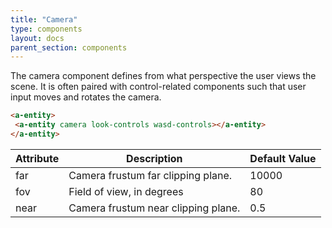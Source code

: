 ```yaml
---
title: "Camera"
type: components
layout: docs
parent_section: components
---
```


The camera component defines from what perspective the user views the scene.
It is often paired with control-related components such that user input moves
and rotates the camera.

```html
<a-entity>
 <a-entity camera look-controls wasd-controls></a-entity>
</a-entity>
```

| Attribute | Description                                                                          | Default Value  |
|-----------|--------------------------------------------------------------------------------------|----------------|
| far       | Camera frustum far clipping plane.                                                   | 10000          |
| fov       | Field of view, in degrees                                                            | 80             |
| near      | Camera frustum near clipping plane.                                                  | 0.5            |
